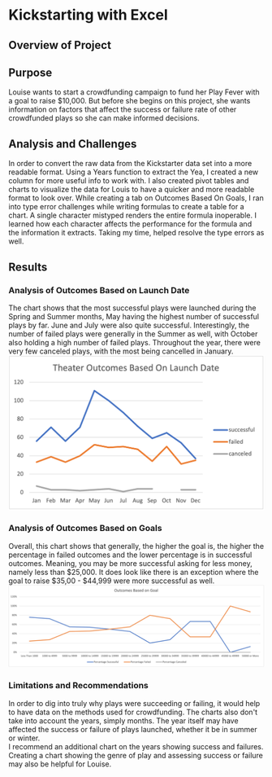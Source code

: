 # Kickstarting with Excel

## Overview of Project

## Purpose
Louise wants to start a crowdfunding campaign to fund her Play Fever with a goal to raise $10,000.  But before she begins on this project, she wants information on factors that affect the success or failure rate of other crowdfunded plays so she can make informed decisions.


## Analysis and Challenges
In order to convert the raw data from the Kickstarter data set into a more readable format.  Using a Years function to extract the Yea, I created a new column for more useful info to work with.  I also created pivot tables and charts to visualize the data for Louis to have a quicker and more readable format to look over.  While creating a tab on Outcomes Based On Goals, I ran into type error challenges while writing formulas to create a table for a chart.  A single character mistyped renders the entire formula inoperable.  I learned how each character affects the performance for the formula and the information it extracts.  Taking my time, helped resolve the type errors as well.

## Results

### Analysis of Outcomes Based on Launch Date
The chart shows that the most successful plays were launched during the Spring and Summer months, May having the highest number of successful plays by far.  June and July were also quite successful.  Interestingly, the number of failed plays were generally in the Summer as well, with October also holding a high number of failed plays.  Throughout the year, there were very few canceled plays, with the most being cancelled in January.
![alt text](https://github.com/helge205/Week1_Excel_HW/blob/f204eb0fe6b3ec4397ed0524506f2da22db8dce5/Resources/Theatre_Outcomes_vs_Launch.png)

### Analysis of Outcomes Based on Goals
Overall, this chart shows that generally, the higher the goal is, the higher the percentage in failed outcomes and the lower percentage is in successful outcomes.  Meaning, you may be more successful asking for less money, namely less than $25,000.  It does look like there is an exception where the goal to raise $35,00 - $44,999 were more successful as well.
![alt text](Resources/Outcomes_vs_Goals.png)

### Limitations and Recommendations

In order to dig into truly why plays were succeeding or failing, it would help to have data on the methods used for crowdfunding.  The charts also don't take into account the years, simply months.  The year itself may have affected the success or failure of plays launched, whether it be in summer or winter.  
I recommend an additional chart on the years showing success and failures.  Creating a chart showing the genre of play and assessing success or failure may also be helpful for Louise.  


